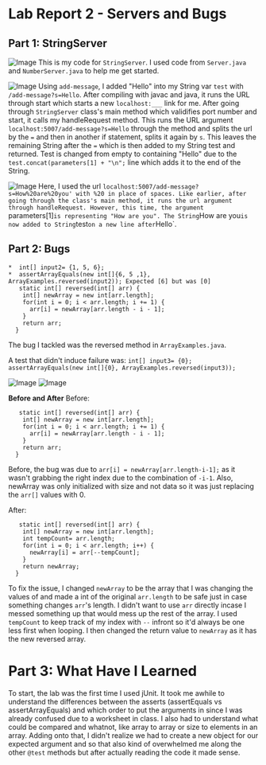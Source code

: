 # Lab Report 2 - Servers and Bugs
## Part 1: StringServer
![Image](https://cdn.discordapp.com/attachments/368995972975558656/1069832195893645332/Screen_Shot_2023-01-30_at_8.10.46_PM.png)
This is my code for `StringServer`. I used code from `Server.java` and `NumberServer.java` to help me get started.

![Image](https://cdn.discordapp.com/attachments/368995972975558656/1069832195298050068/Screen_Shot_2023-01-30_at_8.10.22_PM.png)
Using `add-message`, I added "Hello" into my String var `test` with `/add-message?s=Hello`. After compiling with javac and java, it runs the URL through start which starts a new `localhost:___` link for me.  After going through `StringServer` class's main method which validifies port number and start, it calls my handleRequest method. This runs the URL argument `localhost:5007/add-message?s=Hello` through the method and splits the url by the `=` and then in another if statement, splits it again by `s`. This leaves the remaining String after the `=` which is then added to my String test and returned. Test is changed from empty to containing "Hello" due to the `test.concat(parameters[1] + "\n";` line which adds it to the end of the String. 

![Image](https://cdn.discordapp.com/attachments/368995972975558656/1069832195562287156/Screen_Shot_2023-01-30_at_8.10.31_PM.png)
Here, I used the url `localhost:5007/add-message?s=How%20are%20you' with %20 in place of spaces. Like earlier, after going through the class's main method, it runs the url argument through handleRequest. However, this time, the argument `parameters[1]` is representing "How are you". The String `How are you` is now added to String `test` on a new line after `Hello`. 

## Part 2: Bugs
```
*  int[] input2= {1, 5, 6};
*  assertArrayEquals(new int[]{6, 5 ,1}, ArrayExamples.reversed(input2)); Expected [6] but was [0]
   static int[] reversed(int[] arr) {
    int[] newArray = new int[arr.length];
    for(int i = 0; i < arr.length; i += 1) {
      arr[i] = newArray[arr.length - i - 1];
    }
    return arr;
  }
```
 
The bug I tackled was the reversed method in `ArrayExamples.java`. 

A test that didn't induce failure was:
`int[] input3= {0};`
`assertArrayEquals(new int[]{0}, ArrayExamples.reversed(input3));`
 
 ![Image](https://cdn.discordapp.com/attachments/368995972975558656/1069841421516939264/Screen_Shot_2023-01-30_at_8.45.40_PM.png)
 ![Image](https://cdn.discordapp.com/attachments/368995972975558656/1069841421760221226/Screen_Shot_2023-01-30_at_8.46.39_PM.png)
 
**Before and After**
Before:
```
   static int[] reversed(int[] arr) {
    int[] newArray = new int[arr.length];
    for(int i = 0; i < arr.length; i += 1) {
      arr[i] = newArray[arr.length - i - 1];
    }
    return arr;
  }
```
 Before, the bug was due to `arr[i] = newArray[arr.length-i-1];` as it wasn't grabbing the right index due to the combination of `-i-1`. Also, newArray was  only initialized with size and not data so it was just replacing the `arr[]` values with 0. 

After:
```
   static int[] reversed(int[] arr) {
    int[] newArray = new int[arr.length];
    int tempCount= arr.length;
    for(int i = 0; i < arr.length; i++) {
      newArray[i] = arr[--tempCount];
    }
    return newArray;
  }
```
  To fix the issue, I changed `newArray` to be the array that I was changing the values of and made a int of the original `arr.length` to be safe just in case something changes `arr`'s length. I didn't want to use `arr` directly incase I messed something up that would mess up the rest of the array. I used `tempCount` to keep track of my index with `--` infront so it'd always be one less first when looping. I then changed the return value to `newArray` as it has the new reversed array. 
  
# Part 3: What Have I Learned

To start, the lab was the first time I used jUnit. It took me awhile to understand the differences between the asserts (assertEquals vs assertArrayEquals) and which order to put the arguments in since I was already confused due to a worksheet in class. I also had to understand what could be compared and whatnot, like array to array or size to elements in an array. Adding onto that, I didn't realize we had to create a new object for our expected argument and so that also kind of overwhelmed me along the other `@test` methods but after actually reading the code it made sense.
 
